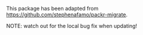 This package has been adapted from https://github.com/stephenafamo/packr-migrate.

NOTE: watch out for the local bug fix when updating!